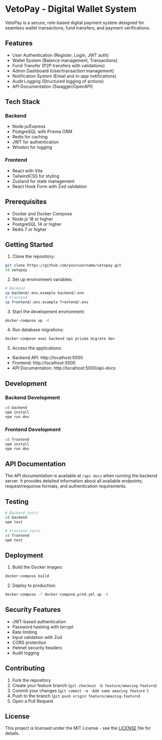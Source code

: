 # VetoPay - Digital Wallet System

VetoPay is a secure, role-based digital payment system designed for seamless wallet transactions, fund transfers, and payment verifications.

## Features

- User Authentication (Register, Login, JWT auth)
- Wallet System (Balance management, Transactions)
- Fund Transfer (P2P transfers with validations)
- Admin Dashboard (User/transaction management)
- Notification System (Email and in-app notifications)
- Audit Logging (Structured logging of actions)
- API Documentation (Swagger/OpenAPI)

## Tech Stack

### Backend
- Node.js/Express
- PostgreSQL with Prisma ORM
- Redis for caching
- JWT for authentication
- Winston for logging

### Frontend
- React with Vite
- TailwindCSS for styling
- Zustand for state management
- React Hook Form with Zod validation

## Prerequisites

- Docker and Docker Compose
- Node.js 18 or higher
- PostgreSQL 14 or higher
- Redis 7 or higher

## Getting Started

1. Clone the repository:
```bash
git clone https://github.com/yourusername/vetopay.git
cd vetopay
```

2. Set up environment variables:
```bash
# Backend
cp backend/.env.example backend/.env
# Frontend
cp frontend/.env.example frontend/.env
```

3. Start the development environment:
```bash
docker-compose up -d
```

4. Run database migrations:
```bash
docker-compose exec backend npx prisma migrate dev
```

5. Access the applications:
- Backend API: http://localhost:5000
- Frontend: http://localhost:3000
- API Documentation: http://localhost:5000/api-docs

## Development

### Backend Development
```bash
cd backend
npm install
npm run dev
```

### Frontend Development
```bash
cd frontend
npm install
npm run dev
```

## API Documentation

The API documentation is available at `/api-docs` when running the backend server. It provides detailed information about all available endpoints, request/response formats, and authentication requirements.

## Testing

```bash
# Backend tests
cd backend
npm test

# Frontend tests
cd frontend
npm test
```

## Deployment

1. Build the Docker images:
```bash
docker-compose build
```

2. Deploy to production:
```bash
docker-compose -f docker-compose.prod.yml up -d
```

## Security Features

- JWT-based authentication
- Password hashing with bcrypt
- Rate limiting
- Input validation with Zod
- CORS protection
- Helmet security headers
- Audit logging

## Contributing

1. Fork the repository
2. Create your feature branch (`git checkout -b feature/amazing-feature`)
3. Commit your changes (`git commit -m 'Add some amazing feature'`)
4. Push to the branch (`git push origin feature/amazing-feature`)
5. Open a Pull Request

## License

This project is licensed under the MIT License - see the [LICENSE](LICENSE) file for details. 